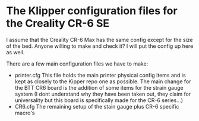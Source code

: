 # The Klipper configuration files for the Creality CR-6 SE
I assume that the Creality CR-6 Max has the same config except for the size of the bed. Anyone willing to make and check it? I will put the config up here as well.

There are a few main configuration files we have to make:
* printer.cfg
    This file holds the main printer physical config items and is kept as closely to the Kipper repo one as possible. The main change for the BTT CR6 board is the addition of some items for the strain gauge system (I dont understand why they have been taken out, they claim for universality but this board is specifically made for the CR-6 series...)
* CR6.cfg
    The remaining setup of the stain gauge plus CR-6 specific macro's
